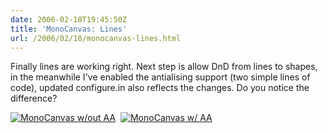 ```yaml
---
date: 2006-02-18T19:45:50Z
title: 'MonoCanvas: Lines'
url: /2006/02/18/monocanvas-lines.html
---
```


<p>Finally lines are working right. Next step is allow DnD from lines to shapes, in the meanwhile I've enabled the antialising support (two simple lines of code), updated configure.in also reflects the changes. Do you notice the difference?</p>
<p><a href="http://static.flickr.com/19/101385803_1adcc7ff14_o.png"><img src="http://static.flickr.com/19/101385803_1adcc7ff14_m.jpg" alt="MonoCanvas w/out AA" /></a>&nbsp;&nbsp;<a href="http://static.flickr.com/25/101385802_7d4d761c18_o.png"><img src="http://static.flickr.com/25/101385802_7d4d761c18_m.jpg" alt="MonoCanvas w/ AA" /></a></p>
